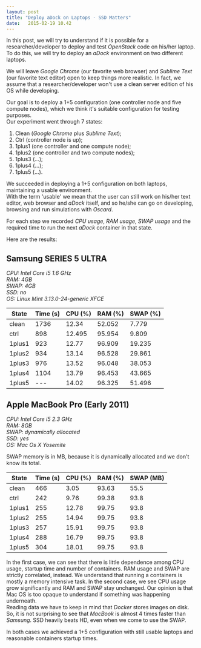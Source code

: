 ```yaml
---
layout: post
title: "Deploy aDock on Laptops - SSD Matters"
date:   2015-02-19 10.42
---
```


In this post, we will try to understand if it is possible for a researcher/developer to deploy and test _OpenStack_ code on his/her laptop.
To do this, we will try to deploy an _aDock_ environment on two different laptops.

We will leave _Google Chrome_ (our favorite web browser) and _Sublime Text_ (our favorite text editor) open to keep things more realistic. In fact, we assume that a researcher/developer won't use a clean server edition of his OS while developing.

Our goal is to deploy a 1+5 configuration (one controller node and five compute nodes), which we think it's suitable configuration for testing purposes.  
Our experiment went through 7 states:

1. Clean (_Google Chrome_ plus _Sublime Text_);
2. Ctrl (controller node is up);
3. 1plus1 (one controller and one compute node);
4. 1plus2 (one controller and two compute nodes);
5. 1plus3 (...);
6. 1plus4 (...);
7. 1plus5 (...).

We succeeded in deploying a 1+5 configuration on both laptops, maintaining a usable environment.  
With the term 'usable' we mean that the user can still work on his/her text editor, web browser and _aDock_ itself, and so he/she can go on developing, browsing and run simulations with _Oscard_.

For each step we recorded _CPU usage_, _RAM usage_, _SWAP usage_ and the required time to run the next _aDock_ container in that state.

Here are the results:

## __Samsung SERIES 5 ULTRA__
_CPU: Intel Core i5 1.6 GHz_  
_RAM: 4GB_  
_SWAP: 4GB_  
_SSD: no_  
_OS: Linux Mint 3.13.0-24-generic XFCE_  

<table class="table table-striped">
  <thead>
    <tr>
      <th class="text-center">State</th>
      <th class="text-center">Time (s)</th>
      <th class="text-center">CPU (%)</th>
      <th class="text-center">RAM (%)</th>
      <th class="text-center">SWAP (%)</th>
    </tr>
  </thead>
  <tbody>
    <tr>
      <td>clean</td>
      <td class="text-center">1736</td>
      <td class="text-center">12.34</td>
      <td class="text-center">52.052</td>
      <td class="text-center">7.779</td>
    </tr>
    <tr>
      <td>ctrl</td>
      <td class="text-center">898</td>
      <td class="text-center">12.495</td>
      <td class="text-center">95.954</td>
      <td class="text-center">9.809</td>
    </tr>
    <tr>
      <td>1plus1</td>
      <td class="text-center">923</td>
      <td class="text-center">12.77</td>
      <td class="text-center">96.909</td>
      <td class="text-center">19.235</td>
    </tr>
    <tr>
      <td>1plus2</td>
      <td class="text-center">934</td>
      <td class="text-center">13.14</td>
      <td class="text-center">96.528</td>
      <td class="text-center">29.861</td>
    </tr>
    <tr>
      <td>1plus3</td>
      <td class="text-center">976</td>
      <td class="text-center">13.52</td>
      <td class="text-center">96.048</td>
      <td class="text-center">38.053</td>
      </tr>
    <tr>
      <td>1plus4</td>
      <td class="text-center">1104</td>
      <td class="text-center">13.79</td>
      <td class="text-center">96.453</td>
      <td class="text-center">43.665</td>
    </tr>
    <tr>
      <td>1plus5</td>
      <td class="text-center">---</td>
      <td class="text-center">14.02</td>
      <td class="text-center">96.325</td>
      <td class="text-center">51.496</td>
    </tr>
  </tbody>
</table>


## __Apple MacBook Pro (Early 2011)__  
_CPU: Intel Core i5 2.3 GHz_  
_RAM: 8GB_  
_SWAP: dynamically allocated_  
_SSD: yes_  
_OS: Mac Os X Yosemite_  

SWAP memory is in MB, because it is dynamically allocated and we don't know its total.

<table class="table table-striped">
  <thead>
    <tr>
      <th class="text-center">State</th>
      <th class="text-center">Time (s)</th>
      <th class="text-center">CPU (%)</th>
      <th class="text-center">RAM (%)</th>
      <th class="text-center">SWAP (MB)</th>
    </tr>
  </thead>
  <tbody>
    <tr>
      <td>clean</td>
      <td class="text-center">466</td>
      <td class="text-center">3.05</td>
      <td class="text-center">93.63</td>
      <td class="text-center">55.5</td>
    </tr>
    <tr>
      <td>ctrl</td>
      <td class="text-center">242</td>
      <td class="text-center">9.76</td>
      <td class="text-center">99.38</td>
      <td class="text-center">93.8</td>
    </tr>
    <tr>
      <td>1plus1</td>
      <td class="text-center">255</td>
      <td class="text-center">12.78</td>
      <td class="text-center">99.75</td>
      <td class="text-center">93.8</td>
    </tr>
    <tr>
      <td>1plus2</td>
      <td class="text-center">255</td>
      <td class="text-center">14.94</td>
      <td class="text-center">99.75</td>
      <td class="text-center">93.8</td>
    </tr>
    <tr>
      <td>1plus3</td>
      <td class="text-center">257</td>
      <td class="text-center">15.91</td>
      <td class="text-center">99.75</td>
      <td class="text-center">93.8</td>
      </tr>
    <tr>
      <td>1plus4</td>
      <td class="text-center">288</td>
      <td class="text-center">16.79</td>
      <td class="text-center">99.75</td>
      <td class="text-center">93.8</td>
    </tr>
    <tr>
      <td>1plus5</td>
      <td class="text-center">304</td>
      <td class="text-center">18.01</td>
      <td class="text-center">99.75</td>
      <td class="text-center">93.8</td>
    </tr>
  </tbody>
</table>

In the first case, we can see that there is little dependence among CPU usage, startup time and number of containers. RAM usage and SWAP are strictly correlated, instead. We understand that running a containers is mostly a memory intensive task. 
In the second case, we see CPU usage grow significantly and RAM and SWAP stay unchanged. Our opinion is that Mac OS is too opaque to understand if something was happening underneath.  
Reading data we have to keep in mind that _Docker_ stores images on disk. So, it is not surprising to see that _MacBook_ is almost 4 times faster than _Samsung_. SSD heavily beats HD, even when we come to use the SWAP.

In both cases we achieved a 1+5 configuration with still usable laptops and reasonable containers startup times.
